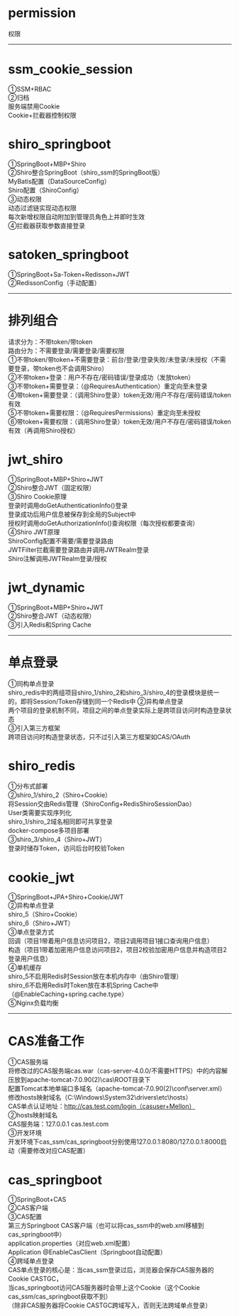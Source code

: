 # permission
权限<br>

************************************************************************************************************************

# ssm_cookie_session
①SSM+RBAC<br>
②归档<br>
服务端禁用Cookie<br>
Cookie+拦截器控制权限<br>

# shiro_springboot
①SpringBoot+MBP+Shiro<br>
②Shiro整合SpringBoot（shiro_ssm的SpringBoot版）<br>
MyBatis配置（DataSourceConfig）<br>
Shiro配置（ShiroConfig）<br>
③动态权限<br>
动态过滤链实现动态权限<br>
每次新增权限自动附加到管理员角色上并即时生效<br>
④拦截器获取参数直接登录<br>

# satoken_springboot
①SpringBoot+Sa-Token+Redisson+JWT<br>
②RedissonConfig（手动配置）<br>

******************************************************************************************

# 排列组合
请求分为：不带token/带token<br>
路由分为：不需要登录/需要登录/需要权限<br>
①不带token/带token+不需要登录：前台/登录/登录失败/未登录/未授权（不需要登录，带token也不会调用Shiro）<br>
②不带token+登录：用户不存在/密码错误/登录成功（发放token）<br>
③不带token+需要登录：（@RequiresAuthentication）重定向至未登录<br>
④带token+需要登录：（调用Shiro登录）token无效/用户不存在/密码错误/token有效<br>
⑤不带token+需要权限：（@RequiresPermissions）重定向至未授权<br>
⑥带token+需要权限：（调用Shiro登录）token无效/用户不存在/密码错误/token有效（再调用Shiro授权）<br>

# jwt_shiro
①SpringBoot+MBP+Shiro+JWT<br>
②Shiro整合JWT（固定权限）<br>
③Shiro Cookie原理<br>
登录时调用doGetAuthenticationInfo()登录<br>
登录成功后用户信息被保存到全局的Subject中<br>
授权时调用doGetAuthorizationInfo()查询权限（每次授权都要查询）<br>
④Shiro JWT原理<br>
ShiroConfig配置不需要/需要登录路由<br>
JWTFilter拦截需要登录路由并调用JWTRealm登录<br>
Shiro注解调用JWTRealm登录/授权<br>

# jwt_dynamic
①SpringBoot+MBP+Shiro+JWT<br>
②Shiro整合JWT（动态权限）<br>
③引入Redis和Spring Cache<br>

************************************************************************************************************************

# 单点登录
①同构单点登录<br>
shiro_redis中的两组项目shiro_1/shiro_2和shiro_3/shiro_4的登录模块是统一的，即将Session/Token存储到同一个Redis中
②异构单点登录<br>
两个项目的登录机制不同，项目之间的单点登录实际上是跨项目访问时构造登录状态<br>
③引入第三方框架<br>
跨项目访问时构造登录状态，只不过引入第三方框架如CAS/OAuth<br>

# shiro_redis
①分布式部署<br>
②shiro_1/shiro_2（Shiro+Cookie）<br>
将Session交由Redis管理（ShiroConfig+RedisShiroSessionDao）<br>
User类需要实现序列化<br>
shiro_1/shiro_2域名相同即可共享登录<br>
docker-compose多项目部署<br>
③shiro_3/shiro_4（Shiro+JWT）<br>
登录时储存Token，访问后台时校验Token<br>

# cookie_jwt
①SpringBoot+JPA+Shiro+Cookie/JWT<br>
②异构单点登录<br>
shiro_5（Shiro+Cookie）<br>
shiro_6（Shiro+JWT）<br>
③单点登录方式<br>
回调（项目1带着用户信息访问项目2，项目2调用项目1接口查询用户信息）<br>
构造（项目1带着加密用户信息访问项目2，项目2校验加密用户信息并构造项目2登录用户信息）<br>
④单机缓存<br>
shiro_5不启用Redis时Session放在本机内存中（由Shiro管理）<br>
shiro_6不启用Redis时Token放在本机Spring Cache中（@EnableCaching+spring.cache.type）<br>
⑤Nginx负载均衡<br>

******************************************************************************************

# CAS准备工作
①CAS服务端<br>
将修改过的CAS服务端cas.war（cas-server-4.0.0/不需要HTTPS）中的内容解压放到apache-tomcat-7.0.90(2)\cas\ROOT目录下<br>
配置Tomcat本地单端口多域名（apache-tomcat-7.0.90(2)\conf\server.xml）<br>
修改hosts映射域名（C:\Windows\System32\drivers\etc\hosts）<br>
CAS单点认证地址：http://cas.test.com/login（casuser+Mellon）<br>
②hosts映射域名<br>
CAS服务端：127.0.0.1 cas.test.com<br>
③开发环境<br>
开发环境下cas_ssm/cas_springboot分别使用127.0.0.1:8080/127.0.0.1:8000启动（需要修改对应CAS配置）<br>

# cas_springboot
①SpringBoot+CAS<br>
②CAS客户端<br>
③CAS配置<br>
第三方Springboot CAS客户端（也可以将cas_ssm中的web.xml移植到cas_springboot中）<br>
application.properties（对应web.xml配置）<br>
Application @EnableCasClient（Springboot自动配置）<br>
④跨域单点登录<br>
CAS单点登录的核心是：当cas_ssm登录过后，浏览器会保存CAS服务器的Cookie CASTGC，<br>
当cas_springboot访问CAS服务器时会带上这个Cookie（这个Cookie cas_ssm/cas_springboot获取不到）<br>
（除非CAS服务器将Cookie CASTGC跨域写入，否则无法跨域单点登录）<br>
